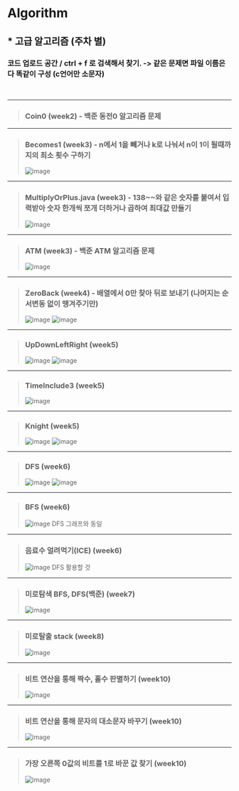 # Algorithm
## * 고급 알고리즘 (주차 별)

### 코드 업로드 공간 / ctrl + f 로 검색해서 찾기. -> 같은 문제면 파일 이름은 다 똑같이 구성 (c언어만 소문자)

<br>

<hr>

>### Coin0 (week2)  - 백준 동전0 알고리즘 문제 <br>


<hr>


>### Becomes1 (week3) - n에서 1을 빼거나 k로 나눠서 n이 1이 될때까지의 최소 횟수 구하기 <br>
>![image](https://user-images.githubusercontent.com/77047002/135825831-98f9dbca-5cb6-4b51-af7f-a4e2af14a123.png)


<hr>


>### MultiplyOrPlus.java (week3) - 138~~와 같은 숫자를 붙여서 입력받아 숫자 한개씩 쪼개 더하거나 곱하여 최대값 만들기 <br>
>![image](https://user-images.githubusercontent.com/77047002/135825919-c4aa0775-62ee-41b9-acc1-2324a63c2cae.png)


<hr>


>### ATM (week3) - 백준 ATM 알고리즘 문제 <br>
>![image](https://user-images.githubusercontent.com/77047002/135826036-5a1b1a7f-1ce3-4735-8b2e-d6ba44bd79fd.png)


<hr>


>### ZeroBack (week4) - 배열에서 0만 찾아 뒤로 보내기 (나머지는 순서변동 없이 땡겨주기만) <br>
>![image](https://user-images.githubusercontent.com/77047002/135825551-54160147-129a-4fa6-9009-b1ff6f35ff1b.png)
>![image](https://user-images.githubusercontent.com/77047002/135825695-a5f3c4ee-5b2a-44f7-b894-5111bd92227c.png)


<hr>


>### UpDownLeftRight (week5)
>![image](https://user-images.githubusercontent.com/77047002/135824423-5d94f5d6-30b9-4721-ad1a-234ea15cdbb7.png)
>![image](https://user-images.githubusercontent.com/77047002/135824569-5fa47f0a-6347-417a-b10f-39d186285210.png)


<hr>


>### TimeInclude3 (week5)
>![image](https://user-images.githubusercontent.com/77047002/135826773-f50a0ea6-3f60-4735-ba84-09778cd2401d.png)


<hr>


>### Knight (week5)
> ![image](https://user-images.githubusercontent.com/77047002/135835876-e25a8e66-8417-4833-815c-4d383aab12bb.png)
> ![image](https://user-images.githubusercontent.com/77047002/135836161-e246f2e9-ea6d-4250-bb0b-e95a0fcdb24a.png)


<hr>


>### DFS (week6)
> ![image](https://user-images.githubusercontent.com/77047002/136704463-770df048-c8b9-4e4f-bd12-3e05f8446ab8.png)
> ![image](https://user-images.githubusercontent.com/77047002/136704506-3f998f5a-4fb8-4b4a-9aac-8288a303773e.png)


<hr>


>### BFS (week6)
> ![image](https://user-images.githubusercontent.com/77047002/136704545-573c60e8-014d-4a07-8287-102cd4b0ab4f.png)
> DFS 그래프와 동일


<hr>


>### 음료수 얼려먹기(ICE) (week6)
> ![image](https://user-images.githubusercontent.com/77047002/136704589-7c2663d8-0c80-466e-be09-65bd6152f4d2.png)
> DFS 활용할 것


<hr>


>### 미로탐색 BFS, DFS(백준) (week7)
> ![image](https://user-images.githubusercontent.com/77047002/137853769-0c3eb265-8a89-486e-8c7d-954416128b3d.png)



<hr>



>### 미로탈출 stack (week8)
> ![image](https://user-images.githubusercontent.com/77047002/138732721-7762c97e-cf79-4830-8af3-28683c3efbf3.png)



<hr>



>### 비트 연산을 통해 짝수, 홀수 판별하기 (week10)
> ![image](https://user-images.githubusercontent.com/77047002/140638660-ee8b991a-06db-4cc7-b7eb-5cbc7af2bec2.png)



<hr>



>### 비트 연산을 통해 문자의 대소문자 바꾸기 (week10)
> ![image](https://user-images.githubusercontent.com/77047002/140638693-3a8e5130-a1f0-4489-806c-52eda3c14b3a.png)



<hr>



>### 가장 오른쪽 0값의 비트를 1로 바꾼 값 찾기 (week10)
> ![image](https://user-images.githubusercontent.com/77047002/140638720-372396a4-fe64-48fd-ae06-f078a35a76a3.png)


